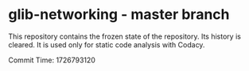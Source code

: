 # glib-networking - master branch

This repository contains the frozen state of the repository.
Its history is cleared. It is used only for static code
analysis with Codacy.

Commit Time: 1726793120